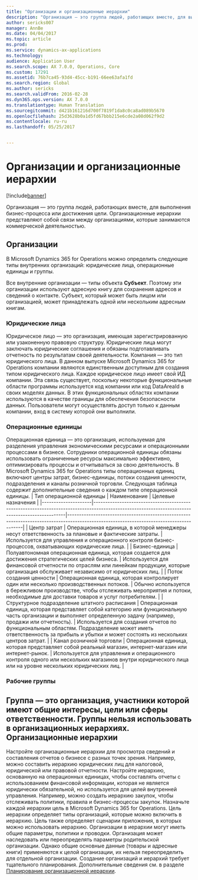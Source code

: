 ```yaml
---
title: "Организации и организационные иерархии"
description: "Организация — это группа людей, работающих вместе, для выполнения бизнес-процесса или достижения цели. Организационные иерархии представляют собой связи между организациями, которые занимаются коммерческой деятельностью."
author: sericks007
manager: AnnBe
ms.date: 04/04/2017
ms.topic: article
ms.prod: 
ms.service: dynamics-ax-applications
ms.technology: 
audience: Application User
ms.search.scope: AX 7.0.0, Operations, Core
ms.custom: 17291
ms.assetid: 76b7ca45-93d4-45cc-b191-66ee63afa1fd
ms.search.region: Global
ms.author: sericks
ms.search.validFrom: 2016-02-28
ms.dyn365.ops.version: AX 7.0.0
ms.translationtype: Human Translation
ms.sourcegitcommit: d421b161216d700f7819f1da8c0ca8ad089b5670
ms.openlocfilehash: 25d3628b0a1d5fd67bbb215e6cde2a08d062f9d2
ms.contentlocale: ru-ru
ms.lasthandoff: 05/25/2017


---
```


# <a name="organizations-and-organizational-hierarchies"></a>Организации и организационные иерархии

[!include[banner](../includes/banner.md)]


Организация — это группа людей, работающих вместе, для выполнения бизнес-процесса или достижения цели. Организационные иерархии представляют собой связи между организациями, которые занимаются коммерческой деятельностью.

<a name="organizations"></a>Организации
-------------

В Microsoft Dynamics 365 for Operations можно определить следующие типы внутренних организаций: юридические лица, операционные единицы и группы.

Все внутренние организации — типы объекта **Субъект**. Поэтому эти организации используют адресную книгу для сохранения адресов и сведений о контакте. Субъект, который может быть лицом или организацией, может принадлежать одной или нескольким адресным книгам.
### <a name="legal-entities"></a>Юридические лица

Юридическое лицо — это организация, имеющая зарегистрированную или узаконенную правовую структуру. Юридические лица могут заключать юридические соглашения и обязаны подготавливать отчетность по результатам своей деятельности. Компания — это тип юридического лица. В данном выпуске Microsoft Dynamics 365 for Operations компании являются единственным доступным для создания типом юридического лица. Каждое юридическое лицо имеет свой ИД компании. Эта связь существует, поскольку некоторые функциональные области программы используется код компании или код DataAreaId в своих моделях данных. В этих функциональных областях компании используются в качестве границы для обеспечения безопасности данных. Пользователи могут осуществлять доступ только к данным компании, вход в систему которой они выполнили.

### <a name="operating-units"></a>Операционные единицы

Операционная единица — это организация, используемая для разделения управления экономическими ресурсами и операционными процессами в бизнесе. Сотрудники операционной единицы обязаны использовать ограниченные ресурсы максимально эффективно, оптимизировать процессы и отчитываться за свою деятельность. В Microsoft Dynamics 365 for Operations типы операционных единиц включают центры затрат, бизнес-единицы, потоки создания ценности, подразделения и каналы розничной торговли. Следующая таблица содержит дополнительные сведения о каждом типе операционной единицы.
| Тип операционной единицы | Наименование                                                                                                                                    | Целевые назначения                                                                                                                                 |
|---------------------|------------------------------------------------------------------------------------------------------------------------------------------------|-----------------------------------------------------------------------------------------------------------------------------------------|
| Центр затрат         | Операционная единица, в которой менеджеры несут ответственность за плановые и фактические затраты.                                                      | Используется для управления и операционного контроля бизнес-процессов, охватывающих юридические лица.                                         |
| Бизнес-единица       | Полуавтономная операционная единица, которая создается для достижения стратегических целей бизнеса.                                                        | Используется для финансовой отчетности по отраслям или линейкам продукции, которые организация обслуживает независимо от юридических лиц. |
| Поток создания ценности        | Операционная единица, которая контролирует один или несколько производственных потоков.                                                                                  | Обычно используется в бережливом производстве, чтобы отслеживать мероприятия и потоки, необходимые для доставки товаров и услуг потребителям.  |
| Структурное подразделение штатного расписания          | Операционная единица, которая представляет собой категорию или функциональную часть организации и выполняет определенную задачу (например, продажи или отчетность). | Используется для создания отчетов по функциональным областям. Подразделение может иметь ответственность за прибыль и убытки и может состоять из нескольких центров затрат.   |
| Канал розничной торговли      | Операционная единица, которая представляет собой реальный магазин, интернет-магазин или интернет-рынок.                                          | Используется для управления и операционного контроля одного или нескольких магазинов внутри юридического лица или на уровне нескольких юридических лиц.                                  |

### <a name="teams"></a>Рабочие группы

Группа — это организация, участники которой имеют общие интересы, цели или сферы ответственности. Группы нельзя использовать в организационных иерархиях.
Организационные иерархии
--------------------------

Настройте организационные иерархии для просмотра сведений и составления отчетов о бизнесе с разных точек зрения. Например, можно составить иерархию юридических лиц для налоговой, юридической или правовой отчетности. Настройте иерархию, основанную на операционных единицах, чтобы составлять отчеты с использованием финансовой информации, которая не является юридически обязательной, но используется для целей внутренней управления. Например, можно создать иерархию закупок, чтобы отслеживать политики, правила и бизнес-процессы закупок. Назначьте каждой иерархии цель в Microsoft Dynamics 365 for Operations. Цель иерархии определяет типы организаций, которые можно включить в иерархию. Цель также определяет сценарии приложения, в которых можно использовать иерархию. Организации в иерархии могут иметь общие параметры, политики и проводки. Организация может наследовать или переопределять параметры родительской организации. Однако общие основные данные (товары и адресные книги) применяются к целой организации, их нельзя переопределить для отдельной организации. Создание организаций и иерархий требует тщательного планирования. Дополнительные сведения см. в разделе [Планирование организационной иерархии](plan-organizational-hierarchy.md).






